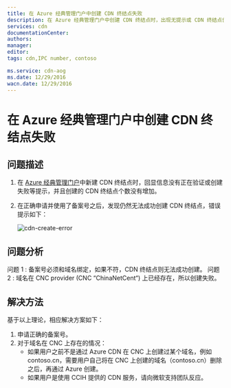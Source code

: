 ```yaml
---
title: 在 Azure 经典管理门户中创建 CDN 终结点失败
description: 在 Azure 经典管理门户中创建 CDN 终结点时，出现无提示或 CDN 终结点创建失败
services: cdn
documentationCenter: 
authors: 
manager: 
editor: 
tags: cdn,IPC number, contoso

ms.service: cdn-aog
ms.date: 12/29/2016
wacn.date: 12/29/2016
---
```


# 在 Azure 经典管理门户中创建 CDN 终结点失败

## 问题描述

1. 在 [Azure 经典管理门户](https://manage.windowsazure.cn/)中新建 CDN 终结点时，回显信息没有正在验证或创建失败等提示，并且创建的 CDN 终结点个数没有增加。
2. 在正确申请并使用了备案号之后，发现仍然无法成功创建 CDN 终结点，错误提示如下：

    ![cdn-create-error](./media/aog-cdn-qa-create-failure-without-information/cdn-create-error.jpg)

## 问题分析

问题 1 : 备案号必须和域名绑定，如果不符，CDN 终结点则无法成功创建。
问题 2 : 域名在 CNC provider (CNC “ChinaNetCent“) 上已经存在，所以创建失败。

## 解决方法

基于以上理论，相应解决方案如下：

1.  申请正确的备案号。
2.  对于域名在 CNC 上存在的情况：
    - 如果用户之前不是通过 Azure CDN 在 CNC 上创建过某个域名，例如 contoso.cn，需要用户自己将在 CNC 上创建的域名（contoso.cn）删除之后，再通过 Azure 创建。
    - 如果用户是使用 CCIH 提供的 CDN 服务，请向微软支持团队反应。